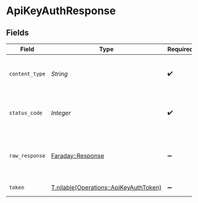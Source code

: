 # ApiKeyAuthResponse


## Fields

| Field                                                                                | Type                                                                                 | Required                                                                             | Description                                                                          |
| ------------------------------------------------------------------------------------ | ------------------------------------------------------------------------------------ | ------------------------------------------------------------------------------------ | ------------------------------------------------------------------------------------ |
| `content_type`                                                                       | *String*                                                                             | :heavy_check_mark:                                                                   | HTTP response content type for this operation                                        |
| `status_code`                                                                        | *Integer*                                                                            | :heavy_check_mark:                                                                   | HTTP response status code for this operation                                         |
| `raw_response`                                                                       | [Faraday::Response](https://www.rubydoc.info/gems/faraday/Faraday/Response)          | :heavy_minus_sign:                                                                   | Raw HTTP response; suitable for custom response parsing                              |
| `token`                                                                              | [T.nilable(Operations::ApiKeyAuthToken)](../../models/operations/apikeyauthtoken.md) | :heavy_minus_sign:                                                                   | Successful authentication.                                                           |
